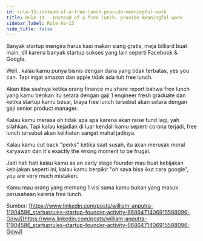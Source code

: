 ```yaml
---
id: rule-13-instead-of-a-free-lunch-provide-meaningful-work
title: Rule 13 - Instead of a free lunch, provide meaningful work
sidebar_label: Rule Ke-13
hide_title: false
---
```


Banyak startup mengira harus kasi makan siang gratis, meja billiard buat main, dll karena banyak startup sukses yang lain seperti Facebook & Google.

Well.. kalau kamu punya bisnis dengan dana yang tidak terbatas, yes you can. Tapi ingat amazon dan apple tidak ada tuh free lunch.

Akan tiba saatnya ketika orang finance mu share report bahwa free lunch yang kamu berikan itu setara dengan gaji 1 engineer fresh graduate dan ketika startup kamu besar, biaya free lunch tersebut akan setara dengan gaji senior product manager.

Kalau kamu merasa oh tidak apa apa karena akan raise fund lagi, yah silahkan. Tapi kalau kejadian di luar kendali kamu seperti corona terjadi, free lunch tersebut akan kelihatan sangat mahal jadinya.

Kalau kamu cut back "perks" ketika saat susah, itu akan merusak moral karyawan dan it's exactly the wrong moment to be frugal.

Jadi hati hati kalau kamu as an early stage founder mau buat kebijakan kebijakan seperti ini, kalau kamu berpikir "oh saya bisa ikut cara google", you are very much mistaken.

Kamu mau orang yang memang 1 visi sama kamu bukan yang masuk perusahaan karena free lunch.

Sumber:
[https://www.linkedin.com/posts/william-anputra-11904586_startuprules-startup-founder-activity-6686471406915588096-GdwJ](https://www.linkedin.com/posts/william-anputra-11904586_startuprules-startup-founder-activity-6686471406915588096-GdwJ)
